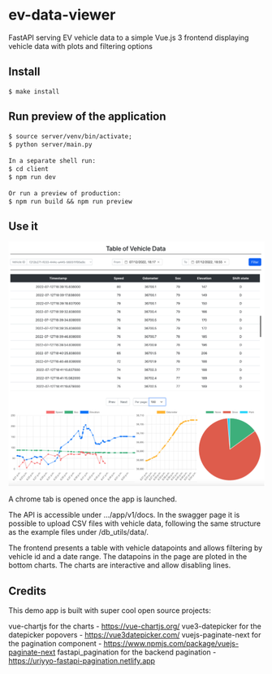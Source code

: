 # ev-data-viewer
FastAPI serving EV vehicle data to a simple Vue.js 3 frontend displaying vehicle data with plots and filtering options

## Install
    $ make install

## Run preview of the application
	
    $ source server/venv/bin/activate;
	$ python server/main.py
	
    In a separate shell run:
    $ cd client
    $ npm run dev

    Or run a preview of production:
    $ npm run build && npm run preview


## Use it

![My Image](Screenshot.png)
    
A chrome tab is opened once the app is launched.

The API is accessible under .../app/v1/docs. In the swagger page it is possible to upload CSV files with vehicle data, following the same structure as the example files under /db_utils/data/.

The frontend presents a table with vehicle datapoints and allows filtering by vehicle id and a date range.
The datapoins in the page are ploted in the bottom charts. The charts are interactive and allow disabling lines.


## Credits

This demo app is built with super cool open source projects:

vue-chartjs for the charts - https://vue-chartjs.org/
vue3-datepicker for the datepicker popovers - https://vue3datepicker.com/
vuejs-paginate-next for the pagination component - https://www.npmjs.com/package/vuejs-paginate-next
fastapi_pagination for the backend pagination - https://uriyyo-fastapi-pagination.netlify.app



